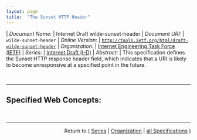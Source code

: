 ```yaml
---
layout: page
title:  "The Sunset HTTP Header"
---
```


| *Document Name:* | Internet Draft wilde-sunset-header
| *Document URI:* | `wilde-sunset-header`
| *Online Version:* | [`http://tools.ietf.org/html/draft-wilde-sunset-header`](http://tools.ietf.org/html/draft-wilde-sunset-header)
| *Organization:* | [Internet Engineering Task Force (IETF)](..  "List of specification series by this organization")
| *Series:* | [Internet Draft (I-D)](.  "List of specifications in this series")
| *Abstract:* | This specification defines the Sunset HTTP response header field, which indicates that a URI is likely to become unresponsive at a specified point in the future.

<br/>
<hr/>

## Specified Web Concepts:



<br/>
<hr/>

<p style="text-align: right">Return to ( <a href="./">Series</a> | <a href="../">Organization</a> | <a href="../../">all Specifications</a> )</p>